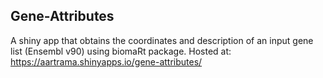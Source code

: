 ## Gene-Attributes
A shiny app that obtains the coordinates and description of an input gene list (Ensembl v90) using biomaRt package. Hosted at:
https://aartrama.shinyapps.io/gene-attributes/
 
